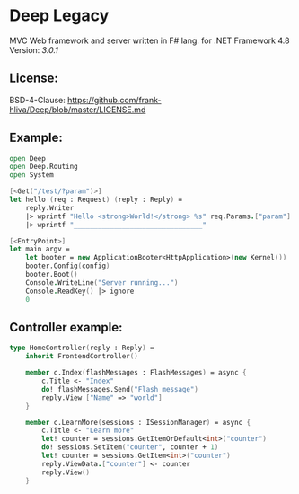 # Deep Legacy

MVC Web framework and server written in F# lang. for .NET Framework 4.8 \
Version: *3.0.1*

## License:
BSD-4-Clause: https://github.com/frank-hliva/Deep/blob/master/LICENSE.md

## Example:

```fsharp
open Deep
open Deep.Routing
open System

[<Get("/test/?param")>]
let hello (req : Request) (reply : Reply) =
    reply.Writer
    |> wprintf "Hello <strong>World!</strong> %s" req.Params.["param"]
    |> wprintf "________________________________"

[<EntryPoint>]
let main argv =
    let booter = new ApplicationBooter<HttpApplication>(new Kernel())
    booter.Config(config)
    booter.Boot()
    Console.WriteLine("Server running...")
    Console.ReadKey() |> ignore
    0
```

## Controller example:

```fs
type HomeController(reply : Reply) =
    inherit FrontendController()

    member c.Index(flashMessages : FlashMessages) = async {
        c.Title <- "Index"
        do! flashMessages.Send("Flash message")
        reply.View ["Name" => "world"]
    }

    member c.LearnMore(sessions : ISessionManager) = async {
        c.Title <- "Learn more"
        let! counter = sessions.GetItemOrDefault<int>("counter")
        do! sessions.SetItem("counter", counter + 1)
        let! counter = sessions.GetItem<int>("counter")
        reply.ViewData.["counter"] <- counter
        reply.View()
    }
```
